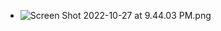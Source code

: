 - ![Screen Shot 2022-10-27 at 9.44.03 PM.png](Screen_Shot_2022-10-27_at_9.44.03_PM_1676300502598_0.png)